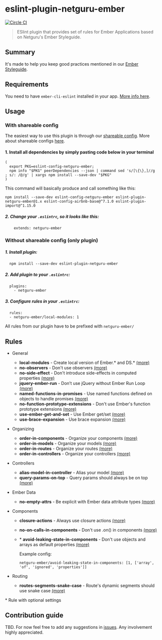 # eslint-plugin-netguru-ember

[![Circle CI](https://circleci.com/gh/netguru/eslint-plugin-netguru-ember.svg?style=svg&circle-token=58c1b942a91ecd67eed15502a5df51b3d1504f35)](https://circleci.com/gh/netguru/eslint-plugin-netguru-ember)

> ESlint plugin that provides set of rules for Ember Applications based on Netguru's Ember Styleguide.

## Summary

It's made to help you keep good practices mentioned in our [Ember Styleguide](https://github.com/netguru/ember-styleguide).

## Requirements

You need to have `ember-cli-eslint` installed in your app. [More info here](https://github.com/ember-cli/ember-cli-eslint).

## Usage

### With shareable config

The easiest way to use this plugin is through our [shareable config](https://github.com/netguru/eslint-config-netguru-ember). More about shareable configs [here](http://eslint.org/docs/developer-guide/shareable-configs.html).

#### 1. Install all dependencies by simply pasting code below in your terminal

```shell
(
  export PKG=eslint-config-netguru-ember;
  npm info "$PKG" peerDependencies --json | command sed 's/[\{\},]//g ; s/: /@/g' | xargs npm install --save-dev "$PKG"
)
```

This command will basically produce and call something like this:

```
npm install --save-dev eslint-config-netguru-ember eslint-plugin-netguru-ember@1.x eslint-config-airbnb-base@^7.1.0 eslint-plugin-import@^1.15.0
```

##### 2. Change your `.eslintrc`, so it looks like this:

  ```shell
      extends: netguru-ember
  ```

### Without shareable config (only plugin)

##### 1. Install plugin:

  ```shell
    npm install --save-dev eslint-plugin-netguru-ember
  ```

##### 2. Add plugin to your `.eslintrc`:

  ```shell
    plugins:
      - netguru-ember
  ```
##### 3. Configure rules in your `.eslintrc`:

  ```shell
    rules:
    - netguru-ember/local-modules: 1
  ```

All rules from our plugin have to be prefixed with `netguru-ember/`

## Rules

* General
  * **local-modules** - Create local version of Ember.* and DS.* [(more)](https://github.com/netguru/ember-styleguide#create-local-version-of-ember-and-ds)
  * **no-observers** - Don't use observers [(more)](https://github.com/netguru/ember-styleguide#dont-use-observers)
  * **no-side-effect** - Don't introduce side-effects in computed properties [(more)](https://github.com/netguru/ember-styleguide#dont-introduce-side-effects-in-computed-properties)
  * **jquery-ember-run** - Don’t use jQuery without Ember Run Loop [(more)](https://github.com/netguru/ember-styleguide#dont-use-jquery-without-ember-run-loop)
  * **named-functions-in-promises** - Use named functions defined on objects to handle promises [(more)](https://github.com/netguru/ember-styleguide#use-named-functions-defined-on-objects-to-handle-promises)
  * **no-function-prototype-extensions** - Don't use Ember's function prototype extensions [(more)](https://github.com/netguru/ember-styleguide#do-not-use-embers-function-prototype-extensions)
  * **use-ember-get-and-set** - Use Ember get/set [(more)](https://github.com/netguru/ember-styleguide#use-emberget-and-emberset)
  * **use-brace-expansion** - Use brace expansion [(more)](https://github.com/netguru/ember-styleguide#use-brace-expansion)

* Organizing
  * **order-in-components** - Organize your components [(more)](https://github.com/netguru/ember-styleguide#organize-your-components)
  * **order-in-models** - Organize your models [(more)](https://github.com/netguru/ember-styleguide#organize-your-models)
  * **order-in-routes** - Organize your routes [(more)](https://github.com/netguru/ember-styleguide#organize-your-routes)
  * **order-in-controllers** - Organize your controllers [(more)](https://github.com/netguru/ember-styleguide#organize-your-controllers)

* Controllers
  * **alias-model-in-controller** - Alias your model [(more)](https://github.com/netguru/ember-styleguide#alias-your-model)
  * **query-params-on-top** - Query params should always be on top [(more)](https://github.com/netguru/ember-styleguide#query-params-should-always-be-on-top)

* Ember Data
  * **no-empty-attrs** - Be explicit with Ember data attribute types [(more)](https://github.com/netguru/ember-styleguide#be-explicit-with-ember-data-attribute-types)

* Components
  * **closure-actions** - Always use closure actions [(more)](https://github.com/netguru/ember-styleguide#closure-actions)
  * **no-on-calls-in-components** - Don't use .on() in components [(more)](https://github.com/netguru/ember-styleguide#dont-use-on-calls-as-components-values)
  * \* **avoid-leaking-state-in-components** - Don't use objects and arrays as default properties [(more)](https://github.com/netguru/ember-styleguide#avoid-leaking-state)

    Example config:
    ```
    netguru-ember/avoid-leaking-state-in-components: [1, ['array', 'of', 'ignored', 'properties']]
    ```


* Routing
  * **routes-segments-snake-case** - Route's dynamic segments should use snake case [(more)](https://github.com/netguru/ember-styleguide#route-naming)

\* Rule with optional settings

## Contribution guide

TBD. For now feel free to add any suggestions in [issues](https://github.com/netguru/eslint-plugin-netguru-ember/issues). Any involvement highly appreciated.
